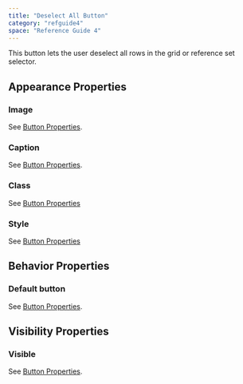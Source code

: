 ```yaml
---
title: "Deselect All Button"
category: "refguide4"
space: "Reference Guide 4"
---
```

This button lets the user deselect all rows in the grid or reference set selector.

## Appearance Properties

### Image

See [Button Properties](Button+Properties).

### Caption

See [Button Properties](Button+Properties).

### Class

See [Button Properties](Button+Properties)

### Style

See [Button Properties](Button+Properties)

## Behavior Properties

### Default button

See [Button Properties](Button+Properties).

## Visibility Properties

### Visible

See [Button Properties](Button+Properties).